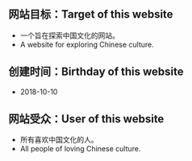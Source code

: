 ## 网站目标：Target of this website
+ 一个旨在探索中国文化的网站。
+ A website for exploring Chinese culture.

## 创建时间：Birthday of this website
+ 2018-10-10

## 网站受众：User of this website
+ 所有喜欢中国文化的人。
+ All people of loving Chinese culture.


